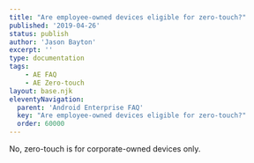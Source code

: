 ```yaml
---
title: "Are employee-owned devices eligible for zero-touch?"
published: '2019-04-26'
status: publish
author: 'Jason Bayton'
excerpt: ''
type: documentation
tags: 
    - AE FAQ
    - AE Zero-touch
layout: base.njk
eleventyNavigation:
  parent: 'Android Enterprise FAQ'
  key: "Are employee-owned devices eligible for zero-touch?"
  order: 60000
--- 
```

No, zero-touch is for corporate-owned devices only.

